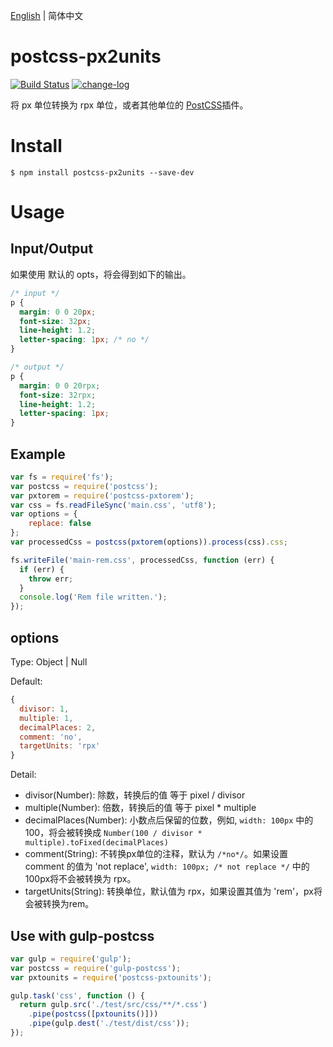 [English](./README.md) | 简体中文

# postcss-px2units

[![Build Status](https://travis-ci.org/yingye/postcss-wx-pxtorpx.svg?branch=master)](https://travis-ci.org/yingye/postcss-px2units)
[![change-log](https://img.shields.io/badge/changelog-md-blue.svg)](https://github.com/yingye/postcss-px2units/blob/master/CHANGELOG.md)

将 px 单位转换为 rpx 单位，或者其他单位的 [PostCSS](https://github.com/ai/postcss)插件。

# Install

```
$ npm install postcss-px2units --save-dev
```

# Usage

## Input/Output

如果使用 默认的 opts，将会得到如下的输出。

```css
/* input */
p {
  margin: 0 0 20px;
  font-size: 32px;
  line-height: 1.2;
  letter-spacing: 1px; /* no */
}

/* output */
p {
  margin: 0 0 20rpx;
  font-size: 32rpx;
  line-height: 1.2;
  letter-spacing: 1px;
}
```

## Example

```js
var fs = require('fs');
var postcss = require('postcss');
var pxtorem = require('postcss-pxtorem');
var css = fs.readFileSync('main.css', 'utf8');
var options = {
    replace: false
};
var processedCss = postcss(pxtorem(options)).process(css).css;

fs.writeFile('main-rem.css', processedCss, function (err) {
  if (err) {
    throw err;
  }
  console.log('Rem file written.');
});
```

## options

Type: Object | Null

Default:

```js
{
  divisor: 1,
  multiple: 1,
  decimalPlaces: 2,
  comment: 'no',
  targetUnits: 'rpx'
}
```

Detail:

- divisor(Number): 除数，转换后的值 等于 pixel / divisor
- multiple(Number): 倍数，转换后的值 等于 pixel * multiple
- decimalPlaces(Number): 小数点后保留的位数，例如, `width: 100px` 中的100，将会被转换成 `Number(100 / divisor * multiple).toFixed(decimalPlaces)`
- comment(String): 不转换px单位的注释，默认为 `/*no*/`。如果设置 comment 的值为 'not replace', `width: 100px; /* not replace */` 中的100px将不会被转换为 rpx。
- targetUnits(String): 转换单位，默认值为 rpx，如果设置其值为 'rem'，px将会被转换为rem。

## Use with gulp-postcss

```js
var gulp = require('gulp');
var postcss = require('gulp-postcss');
var pxtounits = require('postcss-pxtounits');

gulp.task('css', function () {
  return gulp.src('./test/src/css/**/*.css')
    .pipe(postcss([pxtounits()]))
    .pipe(gulp.dest('./test/dist/css'));
});
```
